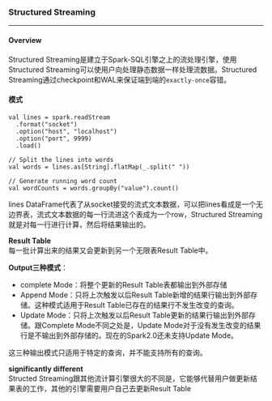 ### Structured Streaming ###

----------
#### Overview
Structured Streaming是建立于Spark-SQL引擎之上的流处理引擎，使用Structured Streaming可以使用户向处理静态数据一样处理流数据。Structured Streaming通过checkpoint和WAL来保证端到端的`exactly-once`容错。

#### 模式

```
val lines = spark.readStream
  .format("socket")
  .option("host", "localhost")
  .option("port", 9999)
  .load()
  
// Split the lines into words
val words = lines.as[String].flatMap(_.split(" "))

// Generate running word count
val wordCounts = words.groupBy("value").count()
```
lines DataFrame代表了从socket接受的流式文本数据，可以把lines看成是一个无边界表，流式文本数据的每一行流进这个表成为一个row，Structured Streaming就是对每一行进行计算，然后将结果输出的。

**Result Table**  
每一批计算出来的结果又会更新到另一个无限表Result Table中。

**Output三种模式**：  
- complete Mode：将整个更新的Result Table表都输出到外部存储
- Append Mode：只将上次触发以后Result Table新增的结果行输出到外部存储。这种模式适用于Result Table已存在的结果行不发生改变的查询。
- Update Mode：只将上次触发以后Result Table更新的结果行输出到外部存储。跟Complete Mode不同之处是，Update Mode对于没有发生改变的结果行是不输出到外部存储的。现在的Spark2.0还未支持Update Mode。

这三种输出模式只适用于特定的查询，并不能支持所有的查询。

**significantly different**  
Structed Streaming跟其他流计算引擎很大的不同是，它能够代替用户做更新结果表的工作，其他的引擎需要用户自己去更新Result Table
